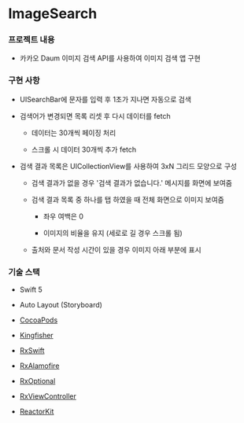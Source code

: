 # ImageSearch

### 프로젝트 내용

- 카카오 Daum 이미지 검색 API를 사용하여 이미지 검색 앱 구현

### 구현 사항

- UISearchBar에 문자를 입력 후 1초가 지나면 자동으로 검색

- 검색어가 변경되면 목록 리셋 후 다시 데이터를 fetch
  
  - 데이터는 30개씩 페이징 처리
  
  - 스크롤 시 데이터 30개씩 추가 fetch

- 검색 결과 목록은 UICollectionView를 사용하여 3xN 그리드 모양으로 구성
  
  - 검색 결과가 없을 경우 '검색 결과가 없습니다.' 메시지를 화면에 보여줌
  
  - 검색 결과 목록 중 하나를 탭 하였을 때 전체 화면으로 이미지 보여줌
    
    - 좌우 여백은 0
    
    - 이미지의 비율을 유지 (세로로 길 경우 스크롤 됨)
  
  - 출처와 문서 작성 시간이 있을 경우 이미지 아래 부분에 표시

### 기술 스택

- Swift 5

- Auto Layout (Storyboard)

- [CocoaPods](https://cocoapods.org)

- [Kingfisher](https://github.com/onevcat/Kingfisher)

- [RxSwift](https://github.com/ReactiveX/RxSwift)

- [RxAlamofire](https://github.com/RxSwiftCommunity/RxAlamofire)

- [RxOptional](https://github.com/RxSwiftCommunity/RxOptional)

- [RxViewController](https://github.com/devxoul/RxViewController)

- [ReactorKit](https://github.com/ReactorKit/ReactorKit)
